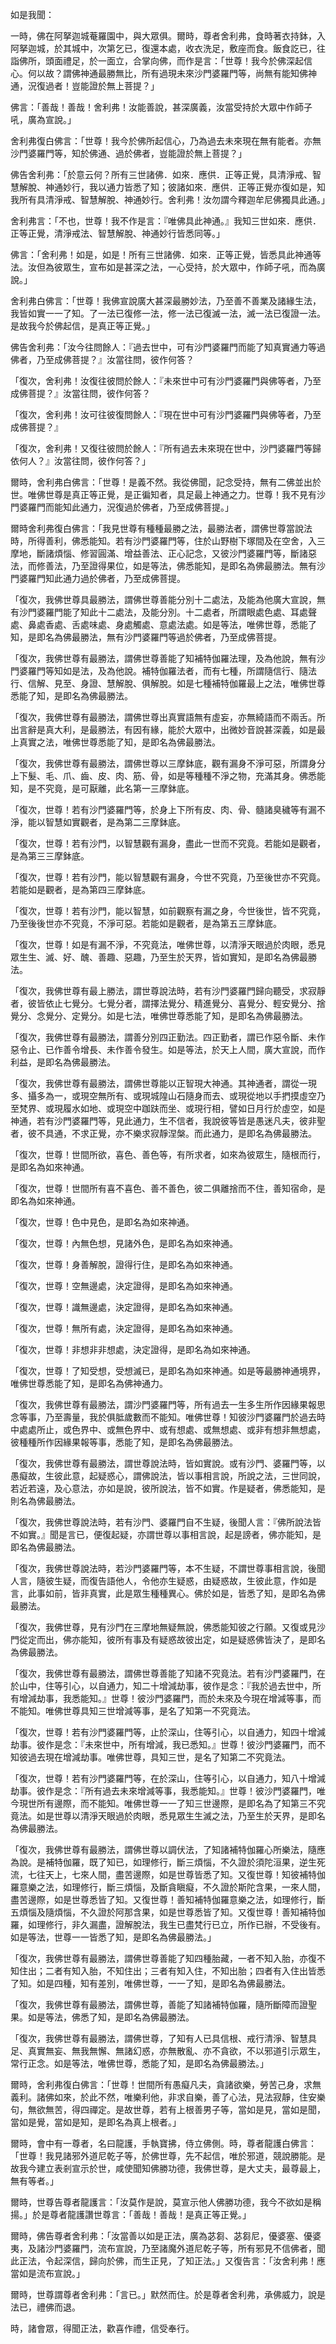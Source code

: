 如是我聞：

一時，佛在阿拏迦城菴羅園中，與大眾俱。爾時，尊者舍利弗，食時著衣持鉢，入阿拏迦城，於其城中，次第乞已，復還本處，收衣洗足，敷座而食。飯食訖已，往詣佛所，頭面禮足，於一面立，合掌向佛，而作是言：「世尊！我今於佛深起信心。何以故？謂佛神通最勝無比，所有過現未來沙門婆羅門等，尚無有能知佛神通，況復過者！豈能證於無上菩提？」

佛言：「善哉！善哉！舍利弗！汝能善說，甚深廣義，汝當受持於大眾中作師子吼，廣為宣說。」

舍利弗復白佛言：「世尊！我今於佛所起信心，乃為過去未來現在無有能者。亦無沙門婆羅門等，知於佛通、過於佛者，豈能證於無上菩提？」

佛告舍利弗：「於意云何？所有三世諸佛．如來．應供．正等正覺，具清淨戒、智慧解脫、神通妙行，我以通力皆悉了知；彼諸如來．應供．正等正覺亦復如是，知我所有具清淨戒、智慧解脫、神通妙行。舍利弗！汝勿謂今釋迦牟尼佛獨具此通。」

舍利弗言：「不也，世尊！我不作是言：『唯佛具此神通。』我知三世如來．應供．正等正覺，清淨戒法、智慧解脫、神通妙行皆悉同等。」

佛言：「舍利弗！如是，如是！所有三世諸佛．如來．正等正覺，皆悉具此神通等法。汝但為彼眾生，宣布如是甚深之法，一心受持，於大眾中，作師子吼，而為廣說。」

舍利弗白佛言：「世尊！我佛宣說廣大甚深最勝妙法，乃至善不善業及諸緣生法，我皆如實一一了知。了一法已復修一法，修一法已復滅一法，滅一法已復證一法。是故我今於佛起信，是真正等正覺。」

佛告舍利弗：「汝今往問餘人：『過去世中，可有沙門婆羅門而能了知真實通力等過佛者，乃至成佛菩提？』汝當往問，彼作何答？

「復次，舍利弗！汝復往彼問於餘人：『未來世中可有沙門婆羅門與佛等者，乃至成佛菩提？』汝當往問，彼作何答？

「復次，舍利弗！汝可往彼復問餘人：『現在世中可有沙門婆羅門與佛等者，乃至成佛菩提？』

「復次，舍利弗！又復往彼問於餘人：『所有過去未來現在世中，沙門婆羅門等歸依何人？』汝當往問，彼作何答？」

爾時，舍利弗白佛言：「世尊！是義不然。我從佛聞，記念受持，無有二佛並出於世。唯佛世尊是真正等正覺，是正徧知者，具足最上神通之力。世尊！我不見有沙門婆羅門而能知此通力，況復過於佛者，乃至成佛菩提。」

爾時舍利弗復白佛言：「我見世尊有種種最勝之法，最勝法者，謂佛世尊當說法時，所得善利，佛悉能知。若有沙門婆羅門等，住於山野樹下塚間及在空舍，入三摩地，斷諸煩惱、修習圓滿、增益善法、正心記念，又彼沙門婆羅門等，斷諸惡法，而修善法，乃至證得果位，如是等法，佛悉能知，是即名為佛最勝法。無有沙門婆羅門知此通力過於佛者，乃至成佛菩提。

「復次，我佛世尊具最勝法，謂佛世尊善能分別十二處法，及能為他廣大宣說，無有沙門婆羅門能了知此十二處法，及能分別。十二處者，所謂眼處色處、耳處聲處、鼻處香處、舌處味處、身處觸處、意處法處。如是等法，唯佛世尊，悉能了知，是即名為佛最勝法，無有沙門婆羅門等過於佛者，乃至成佛菩提。

「復次，我佛世尊有最勝法，謂佛世尊善能了知補特伽羅法理，及為他說，無有沙門婆羅門等知如是法，及為他說。補特伽羅法者，而有七種，所謂隨信行、隨法行、信解、見至、身證、慧解脫、俱解脫。如是七種補特伽羅最上之法，唯佛世尊悉能了知，是即名為佛最勝法。

「復次，我佛世尊有最勝法，謂佛世尊出真實語無有虛妄，亦無綺語而不兩舌。所出言辭是真大利，是最勝法，有因有緣，能於大眾中，出微妙音說甚深義，如是最上真實之法，唯佛世尊悉能了知，是即名為佛最勝法。

「復次，我佛世尊有最勝法，謂佛世尊以三摩鉢底，觀有漏身不淨可惡，所謂身分上下髮、毛、爪、齒、皮、肉、筋、骨，如是等種種不淨之物，充滿其身。佛悉能知，是不究竟，是可厭離，此名第一三摩鉢底。

「復次，世尊！若有沙門婆羅門等，於身上下所有皮、肉、骨、髓諸臭穢等有漏不淨，能以智慧如實觀者，是為第二三摩鉢底。

「復次，世尊！若有沙門，以智慧觀有漏身，盡此一世而不究竟。若能如是觀者，是為第三三摩鉢底。

「復次，世尊！若有沙門，能以智慧觀有漏身，今世不究竟，乃至後世亦不究竟。若能如是觀者，是為第四三摩鉢底。

「復次，世尊！若有沙門，能以智慧，如前觀察有漏之身，今世後世，皆不究竟，乃至後後世亦不究竟，不淨可惡。若能如是觀者，是為第五三摩鉢底。

「復次，世尊！如是有漏不淨，不究竟法，唯佛世尊，以清淨天眼過於肉眼，悉見眾生生、滅、好、醜、善趣、惡趣，乃至生於天界，皆如實知，是即名為佛最勝法。

「復次，我佛世尊有最上勝法，謂世尊說法時，若有沙門婆羅門歸向聽受，求寂靜者，彼皆依止七覺分。七覺分者，謂擇法覺分、精進覺分、喜覺分、輕安覺分、捨覺分、念覺分、定覺分。如是七法，唯佛世尊悉能了知，是即名為佛最勝法。

「復次，我佛世尊有最勝法，謂善分別四正勤法。四正勤者，謂已作惡令斷、未作惡令止、已作善令增長、未作善令發生。如是等法，於天上人間，廣大宣說，而作利益，是即名為佛最勝法。

「復次，我佛世尊有最勝法，謂佛世尊能以正智現大神通。其神通者，謂從一現多、攝多為一，或現空無所有、或現城隍山石隨身而去、或現從地以手捫摸虛空乃至梵界、或現履水如地、或現空中跏趺而坐、或現行相，譬如日月行於虛空，如是神通，若有沙門婆羅門等，見此通力，生不信者，我說彼等皆是愚迷凡夫，彼非聖者，彼不具通，不求正覺，亦不樂求寂靜涅槃。而此通力，是即名為佛最勝法。

「復次，世尊！世間所欲，喜色、善色等，有所求者，如來為彼眾生，隨根而行，是即名為如來神通。

「復次，世尊！世間所有喜不喜色、善不善色，彼二俱離捨而不住，善知宿命，是即名為如來神通。

「復次，世尊！色中見色，是即名為如來神通。

「復次，世尊！內無色想，見諸外色，是即名為如來神通。

「復次，世尊！身善解脫，證得行住，是即名為如來神通。

「復次，世尊！空無邊處，決定證得，是即名為如來神通。

「復次，世尊！識無邊處，決定證得，是即名為如來神通。

「復次，世尊！無所有處，決定證得，是即名為如來神通。

「復次，世尊！非想非非想處，決定證得，是即名為如來神通。

「復次，世尊！了知受想，受想滅已，是即名為如來神通。如是等最勝神通境界，唯佛世尊悉能了知，是即名為佛神通力。

「復次，我佛世尊有最勝法，謂沙門婆羅門等，所有過去一生多生所作因緣果報思念等事，乃至壽量，我於俱胝歲數而不能知。唯佛世尊！知彼沙門婆羅門於過去時中處處所止，或色界中、或無色界中、或有想處、或無想處、或非有想非無想處，彼種種所作因緣果報等事，悉能了知，是即名為佛最勝法。

「復次，我佛世尊有最勝法，謂世尊說法時，皆如實說。或有沙門、婆羅門等，以愚癡故，生彼此意，起疑惑心，謂佛說法，皆以事相言說，所說之法，三世同說，若近若遠，及心意法，亦如是說，彼所說法，皆不如實。作是疑者，佛悉能知，是則名為佛最勝法。

「復次，我佛世尊說法時，若有沙門、婆羅門自不生疑，後聞人言：『佛所說法皆不如實。』聞是言已，便復起疑，亦謂世尊以事相言說，起是謗者，佛亦能知，是即名為佛最勝法。

「復次，我佛世尊說法時，若沙門婆羅門等，本不生疑，不謂世尊事相言說，後聞人言，隨彼生疑，而復告語他人，令他亦生疑惑，由疑惑故，生彼此意，作如是言，此事如前，皆非真實，此是眾生種種異心。佛於如是，皆悉了知，是即名為佛最勝法。

「復次，我佛世尊，見有沙門在三摩地無疑無說，佛悉能知彼之行願。又復或見沙門從定而出，佛亦能知，彼所有事及有疑惑故彼出定，如是疑惑佛皆決了，是即名為佛最勝法。

「復次，我佛世尊有最勝法，謂佛世尊善能了知諸不究竟法。若有沙門婆羅門，在於山中，住等引心，以自通力，知二十增減劫事，彼作是念：『我於過去世中，所有增減劫事，我悉能知。』世尊！彼沙門婆羅門，而於未來及今現在增減等事，而不能知。唯佛世尊具知三世增減等事，是名了知第一不究竟法。

「復次，世尊！若有沙門婆羅門等，止於深山，住等引心，以自通力，知四十增減劫事。彼作是念：『未來世中，所有增減，我已悉知。』世尊！彼沙門婆羅門，而不知彼過去現在增減劫事。唯佛世尊，具知三世，是名了知第二不究竟法。

「復次，世尊！若有沙門婆羅門等，在於深山，住等引心，以自通力，知八十增減劫事。彼作是念：『所有過去未來增減等事，我悉能知。』世尊！彼沙門婆羅門，唯今現世所有邊際，而不能知。唯佛世尊一一了知三世邊際，是即名為了知第三不究竟法。如是世尊以清淨天眼過於肉眼，悉見眾生生滅之法，乃至生於天界，是即名為佛最勝法。

「復次，我佛世尊有最勝法，謂佛世尊以調伏法，了知諸補特伽羅心所樂法，隨應為說。是補特伽羅，既了知已，如理修行，斷三煩惱，不久證於須陀洹果，逆生死流，七往天上，七來人間，盡苦邊際，如是世尊皆悉了知。又復世尊！知彼補特伽羅意樂之法，如理修行，斷三煩惱，及斷貪瞋癡，不久證於斯陀含果，一來人間，盡苦邊際，如是世尊悉皆了知。又復世尊！善知補特伽羅意樂之法，如理修行，斷五煩惱及隨煩惱，不久證於阿那含果，如是世尊悉皆了知。又復世尊！善知補特伽羅，如理修行，非久漏盡，證解脫法，我生已盡梵行已立，所作已辦，不受後有。如是等法，世尊一一皆悉了知，是即名為佛最勝法。」

「復次，我佛世尊有最勝法，謂佛世尊善能了知四種胎藏，一者不知入胎，亦復不知住出；二者有知入胎，不知住出；三者有知入住，不知出胎；四者有入住出皆悉了知。如是四種，知有差別，唯佛世尊，一一了知，是即名為佛最勝法。

「復次，我佛世尊有最勝法，謂佛世尊，善能了知諸補特伽羅，隨所斷障而證聖果。如是等法，佛悉了知，是即名為佛最勝法。

「復次，我佛世尊有最勝法，謂佛世尊，了知有人已具信根、戒行清淨、智慧具足、真實無妄、無我無懈、無諸幻惑，亦無散亂、亦不貪欲，不以邪道引示眾生，常行正念。如是等法，唯佛世尊，悉能了知，是即名為佛最勝法。」

爾時，舍利弗復白佛言：「世尊！世間所有愚癡凡夫，貪諸欲樂，勞苦己身，求無義利。諸佛如來，於此不然，唯樂利他，非求自樂，善了心法，見法寂靜，住安樂句，無欲無苦，得四禪定。是故世尊，若有上根善男子等，當如是見，當如是聞，當如是覺，當如是知，是即名為真上根者。」

爾時，會中有一尊者，名曰龍護，手執寶拂，侍立佛側。時，尊者龍護白佛言：「世尊！我見諸邪外道尼乾子等，於佛世尊，先不起信，唯於邪道，競說勝能。是故我今建立表剎宣示於世，咸使聞知佛勝功德，我佛世尊，是大丈夫，最尊最上，無有等者。」

爾時，世尊告尊者龍護言：「汝莫作是說，莫宣示他人佛勝功德，我今不欲如是稱揚。」於是尊者龍護讚世尊言：「善哉！善哉！是真正等正覺。」

爾時，佛告尊者舍利弗：「汝當善以如是正法，廣為苾芻、苾芻尼，優婆塞、優婆夷，及諸沙門婆羅門，流布宣說，乃至諸魔外道尼乾子等，所有邪見不信佛者，聞此正法，令起深信，歸向於佛，而生正見，了知正法。」又復告言：「汝舍利弗！應當如是流布宣說。」

爾時，世尊謂尊者舍利弗：「言已。」默然而住。於是尊者舍利弗，承佛威力，說是法已，禮佛而退。

時，諸會眾，得聞正法，歡喜作禮，信受奉行。
